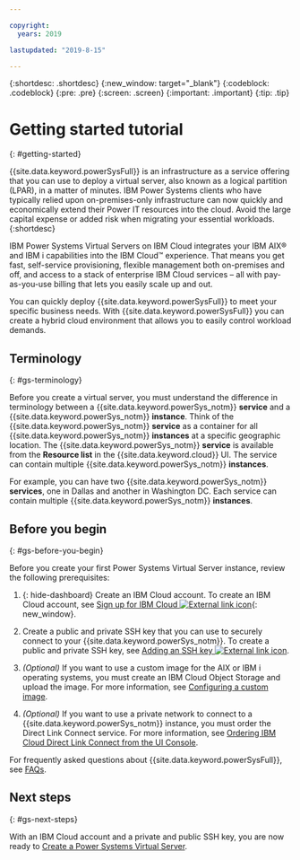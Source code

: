 ```yaml
---

copyright:
  years: 2019

lastupdated: "2019-8-15"

---
```


{:shortdesc: .shortdesc}
{:new_window: target="_blank"}
{:codeblock: .codeblock}
{:pre: .pre}
{:screen: .screen}
{:important: .important}
{:tip: .tip}

# Getting started tutorial
{: #getting-started}

{{site.data.keyword.powerSysFull}} is an infrastructure as a service offering that you can use to deploy a virtual server, also known as a logical partition (LPAR), in a matter of minutes. IBM Power Systems clients who have typically relied upon on-premises-only infrastructure can now quickly and economically extend their Power IT resources into the cloud. Avoid the large capital expense or added risk when migrating your essential workloads.
{:shortdesc}

IBM Power Systems Virtual Servers on IBM Cloud integrates your IBM AIX® and IBM i capabilities into the IBM Cloud™ experience. That means you get fast, self-service provisioning, flexible management both on-premises and off, and access to a stack of enterprise IBM Cloud services – all with pay-as-you-use billing that lets you easily scale up and out.

You can quickly deploy {{site.data.keyword.powerSysFull}} to meet your specific business needs. With {{site.data.keyword.powerSysFull}}  you can create a hybrid cloud environment that allows you to easily control workload demands.

## Terminology
{: #gs-terminology}

Before you create a virtual server, you must understand the difference in terminology between a {{site.data.keyword.powerSys_notm}} **service** and a {{site.data.keyword.powerSys_notm}} **instance**. Think of the {{site.data.keyword.powerSys_notm}} **service** as a container for all {{site.data.keyword.powerSys_notm}} **instances** at a specific geographic location. The {{site.data.keyword.powerSys_notm}} **service** is available from the **Resource list** in the {{site.data.keyword.cloud}} UI. The service can contain multiple {{site.data.keyword.powerSys_notm}} **instances**.

For example, you can have two {{site.data.keyword.powerSys_notm}} **services**, one in Dallas and another in Washington DC. Each service can contain multiple {{site.data.keyword.powerSys_notm}} **instances**.

## Before you begin
{: #gs-before-you-begin}

Before you create your first Power Systems Virtual Server instance, review the following prerequisites:

1. {: hide-dashboard} Create an IBM Cloud account. To create an IBM Cloud account, see [Sign up for IBM Cloud ![External link icon](../icons/launch-glyph.svg "External link icon")](https://cloud.ibm.com/registration){: new_window}.

2. Create a public and private SSH key that you can use to securely connect to your {{site.data.keyword.powerSys_notm}}. To create a public and private SSH key, see [Adding an SSH key ![External link icon](../icons/launch-glyph.svg "External link icon")](https://cloud.ibm.com/docs/infrastructure/ssh-keys?topic=ssh-keys-adding-an-ssh-key).

3. _(Optional)_ If you want to use a custom image for the AIX or IBM i operating systems, you must create an IBM Cloud Object Storage and upload the image. For more information, see [Configuring a custom image](/docs/infrastructure/power-iaas?topic=power-iaas-configuring-custom-image#configuring-custom-image).

4. _(Optional)_ If you want to use a private network to connect to a {{site.data.keyword.powerSys_notm}} instance, you must order the Direct Link Connect service. For more information, see [Ordering IBM Cloud Direct Link Connect from the UI Console](/docs/infrastructure/power-iaas?topic=power-iaas-ordering-direct-link-connect).

For frequently asked questions about {{site.data.keyword.powerSysFull}}, see [FAQs](/docs/infrastructure/power-iaas?topic=power-iaas-power-iaas-faqs).

## Next steps
{: #gs-next-steps}

With an IBM Cloud account and a private and public SSH key, you are now ready to [Create a Power Systems Virtual Server](/docs/infrastructure/power-iaas?topic=power-iaas-creating-power-virtual-server#creating-power-virtual-server).

